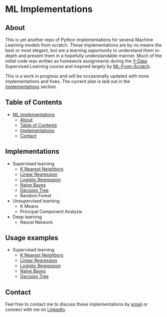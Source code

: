 # ML Implementations

## About
This is yet another repo of Python implementations for several Machine Learning models from scratch. These implementations are by no means the best or most elegant, but are a learning opportunity to understand them in-depth and present them in a hopefully understandable manner. Much of the initial code was written as homework assignments during the [Y-Data](https://yandexdataschool.com/israel/) Supervised Learning course and inspired largely by [ML-From-Scratch](https://github.com/eriklindernoren/ML-From-Scratch). 

This is a work in progress and will be occasionally updated with more implementations and fixes. The current plan is laid out in the [implementations](#implementations) section.


## Table of Contents
  - [ML Implementations](#ml-implementations)
    * [About](#about)
    * [Table of Contents](#table-of-contents)
    * [Implementations](#implementations)
    * [Contact](#contact)


## Implementations
  - Supervised learning
    * [K Nearest Neighbors](./ml_implementations/supervised_learning/k_nearest_neighbors.py)
    * [Linear Regression](./ml_implementations/supervised_learning/linear_regression.py)
    * [Logistic Regression](./ml_implementations/supervised_learning/logisitic_regression.py)
    * [Naive Bayes](./ml_implementations/supervised_learning/naive_bayes.py)
    * [Decision Tree](./ml_implementations/supervised_learning/decision_tree.py)
    * Random Forest
  - Unsupervised learning
    * K Means
    * Principal Component Analysis
  - Deep learning
    * Neural Network 


## Usage examples
  - Supervised learning
    * [K Nearest Neighbors](./ml_implementations/usage_examples/k_nearest_neighbors.py)
    * [Linear Regression](./ml_implementations/usage_examples/linear_regression.py)
    * [Logistic Regression](./ml_implementations/usage_examples/logistic_regression.py)
    * [Naive Bayes](./ml_implementations/usage_examples/naive_bayes.py)
    * [Decision Tree](./ml_implementations/usage_examples/decision_tree.py)


## Contact
Feel free to contact me to discuss these implementations by [email](mailto:idonissim@gmail.com) or connect with me on [LinkedIn](https://www.linkedin.com/in/idonissim/).

